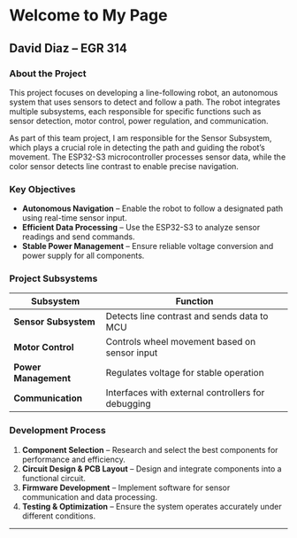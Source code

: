 
# Welcome to My Page  

## David Diaz – EGR 314  

### About the Project  
This project focuses on developing a line-following robot, an autonomous system that uses sensors to detect and follow a path. The robot integrates multiple subsystems, each responsible for specific functions such as sensor detection, motor control, power regulation, and communication.  

As part of this team project, I am responsible for the Sensor Subsystem, which plays a crucial role in detecting the path and guiding the robot’s movement. The ESP32-S3 microcontroller processes sensor data, while the color sensor detects line contrast to enable precise navigation.  

### Key Objectives  
- **Autonomous Navigation** – Enable the robot to follow a designated path using real-time sensor input.  
- **Efficient Data Processing** – Use the ESP32-S3 to analyze sensor readings and send commands.  
- **Stable Power Management** – Ensure reliable voltage conversion and power supply for all components.  

### Project Subsystems  
| Subsystem         | Function  |  
|------------------|--------------------------------------|  
| **Sensor Subsystem**  | Detects line contrast and sends data to MCU |  
| **Motor Control** | Controls wheel movement based on sensor input |  
| **Power Management** | Regulates voltage for stable operation |  
| **Communication** | Interfaces with external controllers for debugging |  

### Development Process  
1. **Component Selection** – Research and select the best components for performance and efficiency.  
2. **Circuit Design & PCB Layout** – Design and integrate components into a functional circuit.  
3. **Firmware Development** – Implement software for sensor communication and data processing.  
4. **Testing & Optimization** – Ensure the system operates accurately under different conditions.  

---


